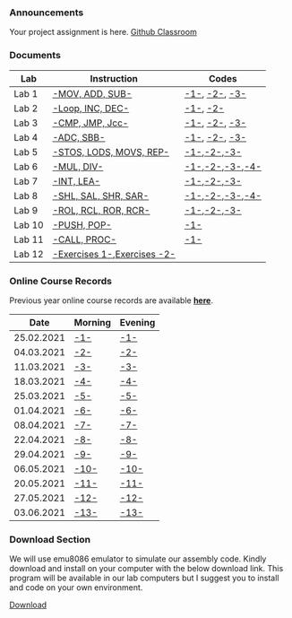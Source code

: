 ### Announcements

Your project assignment is here.
[Github Classroom](https://classroom.github.com/a/BW-XT6BM)

### Documents

|Lab|Instruction|Codes|
|---|---|---|
|Lab 1|[-MOV, ADD, SUB-](https://aa.bbs.tr/lab/cen214-microprocessors/slides/lab1.pdf)|[-1-](https://aa.bbs.tr/lab/cen214-microprocessors/codes/1-1.asm), [-2-](https://aa.bbs.tr/lab/cen214-microprocessors/codes/1-2.asm), [-3-](https://aa.bbs.tr/lab/cen214-microprocessors/codes/1-3.asm)|
|Lab 2|[-Loop, INC, DEC-](https://aa.bbs.tr/lab/cen214-microprocessors/slides/lab2.pdf)|[-1-](codes/2-1.asm), [-2-](codes/2-2.asm)|
|Lab 3|[-CMP, JMP, Jcc-](https://aa.bbs.tr/lab/cen214-microprocessors/slides/lab3.pdf)|[-1-](https://aa.bbs.tr/lab/cen214-microprocessors/codes/3-1.asm), [-2-](https://aa.bbs.tr/lab/cen214-microprocessors/codes/3-2.asm), [-3-](https://aa.bbs.tr/lab/cen214-microprocessors/codes/3-3.asm)|
|Lab 4|[-ADC, SBB-](https://aa.bbs.tr/lab/cen214-microprocessors/slides/lab4.pdf)|[-1-](codes/4-1.asm), [-2-](codes/4-2.asm), [-3-](codes/4-3.asm)|
|Lab 5|[-STOS, LODS, MOVS, REP-](https://aa.bbs.tr/lab/cen214-microprocessors/slides/lab5.pdf)|[-1-](https://aa.bbs.tr/lab/cen214-microprocessors/codes/5-1.asm),[-2-](https://aa.bbs.tr/lab/cen214-microprocessors/codes/5-2.asm),[-3-](https://aa.bbs.tr/lab/cen214-microprocessors/codes/5-3.asm)|
|Lab 6|[-MUL, DIV-](https://aa.bbs.tr/lab/cen214-microprocessors/slides/lab6.pdf)|[-1-](https://aa.bbs.tr/lab/cen214-microprocessors/codes/6-1.asm),[-2-](https://aa.bbs.tr/lab/cen214-microprocessors/codes/6-2.asm),[-3-](https://aa.bbs.tr/lab/cen214-microprocessors/codes/6-3.asm),[-4-](https://aa.bbs.tr/lab/cen214-microprocessors/codes/6-4.asm)|
|Lab 7|[-INT, LEA-](https://aa.bbs.tr/lab/cen214-microprocessors/slides/lab7.pdf)|[-1-](https://aa.bbs.tr/lab/cen214-microprocessors/codes/7-1.asm),[-2-](https://aa.bbs.tr/lab/cen214-microprocessors/codes/7-2.asm),[-3-](https://aa.bbs.tr/lab/cen214-microprocessors/codes/7-3.asm)|
|Lab 8|[-SHL, SAL, SHR, SAR-](https://aa.bbs.tr/lab/cen214-microprocessors/slides/lab8.pdf)|[-1-](https://aa.bbs.tr/lab/cen214-microprocessors/codes/8-1.asm),[-2-](https://aa.bbs.tr/lab/cen214-microprocessors/codes/8-2.asm),[-3-](https://aa.bbs.tr/lab/cen214-microprocessors/codes/8-3.asm),[-4-](https://aa.bbs.tr/lab/cen214-microprocessors/codes/8-4.asm)|
|Lab 9|[-ROL, RCL, ROR, RCR-](https://aa.bbs.tr/lab/cen214-microprocessors/slides/lab9.pdf)|[-1-](https://aa.bbs.tr/lab/cen214-microprocessors/codes/9-1.asm),[-2-](https://aa.bbs.tr/lab/cen214-microprocessors/codes/9-2.asm),[-3-](https://aa.bbs.tr/lab/cen214-microprocessors/codes/9-3.asm)|
|Lab 10|[-PUSH, POP-](https://aa.bbs.tr/lab/cen214-microprocessors/slides/lab10.pdf)|[-1-](https://aa.bbs.tr/lab/cen214-microprocessors/codes/10.asm)|
|Lab 11|[-CALL, PROC-](https://aa.bbs.tr/lab/cen214-microprocessors/slides/lab11.pdf)|[-1-](https://aa.bbs.tr/lab/cen214-microprocessors/codes/11.asm)|
|Lab 12|[-Exercises 1-](https://aa.bbs.tr/lab/cen214-microprocessors/slides/exercises1.pdf),[Exercises -2-](https://aa.bbs.tr/lab/cen214-microprocessors/slides/exercises2.pdf)||

### Online Course Records

Previous year online course records are available [**here**](https://cukurova-my.sharepoint.com/:f:/g/personal/2019913002_ogr_cu_edu_tr/EpLrBTucRyNGvy-WrSg23J8B7jve5vCvtaI3nwo1fbPfYQ?e=XGBcan).

|Date|Morning|Evening|
|---|---|---|
|25.02.2021|[-1-](https://cukurova-my.sharepoint.com/:v:/g/personal/2019913002_ogr_cu_edu_tr/ES3shCAklL9JjYjPZVps1mkBlegLj7DoZxto4fvxy1ySeA?e=MPuKy5)|[-1-](https://cukurova-my.sharepoint.com/:v:/g/personal/2019913002_ogr_cu_edu_tr/EQYq1v0jDGRNv5w5L72iPGQBs6n9tmHQ4pYygBGwa3csjw?e=hrEOtG)|
|04.03.2021|[-2-](https://cukurova-my.sharepoint.com/:v:/g/personal/2019913002_ogr_cu_edu_tr/EVPjUAF0CptPtlxgUZgBm9MBxiK3en5FlEkn2m7KaxzSIA?e=geeGGq)|[-2-](https://cukurova-my.sharepoint.com/:v:/g/personal/2019913002_ogr_cu_edu_tr/Eda77Ee20qVGlYKGMtzAKGgB5dVn08rS4LxgAgQmbz23_Q?e=CnMJxf)|
|11.03.2021|[-3-](https://cukurova-my.sharepoint.com/:v:/g/personal/2019913002_ogr_cu_edu_tr/EXG0QxAwQilGmouXpZjnr0wBSus5wiy59NbJqXtJTsvWsg?e=WgcSck)|[-3-](https://cukurova-my.sharepoint.com/:v:/g/personal/2019913002_ogr_cu_edu_tr/EamCrgytr_xIsOVA3_CFlVEBpiHSbsh2xHSQzn1dqEkphQ?e=aytZyP)|
|18.03.2021|[-4-](https://cukurova-my.sharepoint.com/:v:/g/personal/2019913002_ogr_cu_edu_tr/EVoNQprtVUVCrKNAqu0H3JEBTZ8sxvn2EzY4ETtXmK5wzA?e=drAqyj)|[-4-](https://cukurova-my.sharepoint.com/:v:/g/personal/2019913002_ogr_cu_edu_tr/EYFqhYQIzf5Mva1Bn4q9cHwB278gyW5BA-PLCk9bX0-nVw?e=kFn1Pu)|
|25.03.2021|[-5-](https://cukurova-my.sharepoint.com/:v:/g/personal/2019913002_ogr_cu_edu_tr/ERjdLPyUS09FtwEG-13QeQoBBg5-DNjKb-OZn_J43JZxCg?e=YqrQVX)|[-5-](https://cukurova-my.sharepoint.com/:v:/g/personal/2019913002_ogr_cu_edu_tr/EZopf24BhZ9GlebDAG5JOIkBMo6Stp5R0Aio-BzfWr5eWw?e=W0CQTg)|
|01.04.2021|[-6-](https://cukurova-my.sharepoint.com/:v:/g/personal/2019913002_ogr_cu_edu_tr/EeJ-IyPPwWNHr_P6r7GESpkBtttHilCZEjq2ID_3r_BD-w?e=Md1vVI)|[-6-](https://cukurova-my.sharepoint.com/:v:/g/personal/2019913002_ogr_cu_edu_tr/EeGT3joNYq1MkhKG9Pzv7DgBRlFP_9QZPPnavLafT478ig?e=mF9P3H)|
|08.04.2021|[-7-](https://cukurova-my.sharepoint.com/:v:/g/personal/2019913002_ogr_cu_edu_tr/ERSCKJenAHlKvYf1KisJ_1cBkGz-uhpFcGswwOdaAKs18g?e=qJp6Mj)|[-7-](https://cukurova-my.sharepoint.com/:v:/g/personal/2019913002_ogr_cu_edu_tr/Ea_BWGPdyuBLuCBcW8X94OsBrMXYZTsY69RjpGBm-b6PrQ?e=OLdRlk)|
|22.04.2021|[-8-](https://cukurova-my.sharepoint.com/:v:/g/personal/2019913002_ogr_cu_edu_tr/EXCVCL2v3vhCvdElpeki0RsBynd_fH11q53S_EJZqpk8KQ?e=VIgBTf)|[-8-](https://cukurova-my.sharepoint.com/:v:/g/personal/2019913002_ogr_cu_edu_tr/EeeqRVxAgdxBoup_ilvOGqsBNiZmHvZw1jAjhpwR3gCyVA?e=dbIxKa)|
|29.04.2021|[-9-](https://cukurova-my.sharepoint.com/:v:/g/personal/2019913002_ogr_cu_edu_tr/EW3xccy-mf5Iugq8MVQcIcMB67akbJVqwCRHZBBFE1qRHw?e=LXhmmf)|[-9-](https://cukurova-my.sharepoint.com/:v:/g/personal/2019913002_ogr_cu_edu_tr/EWoaZDSFQJRFrc17yGdVCeEB1deDHVoLvlpUrml_owkGeA?e=2Xn5aa)|
|06.05.2021|[-10-](https://cukurova-my.sharepoint.com/:v:/g/personal/2019913002_ogr_cu_edu_tr/EZOPO31aa49OtH2Nj86pi7sBZUOFIxC2mzokEfvdVbGNIg?e=tLfPGe)|[-10-](https://cukurova-my.sharepoint.com/:v:/g/personal/2019913002_ogr_cu_edu_tr/EQm9hjxP5r9GimEkwYSXH8gBPju2vlTx-JNGI7g6osG9BA?e=sd4yuE)|
|20.05.2021|[-11-](https://cukurova-my.sharepoint.com/:v:/g/personal/2019913002_ogr_cu_edu_tr/ES05G-0nlTdLgbf0XyI1G9gB0BXU9UPVhCKvywl5knVu5g?e=IWfQGY)|[-11-](https://cukurova-my.sharepoint.com/:v:/g/personal/2019913002_ogr_cu_edu_tr/EcgECnzEZVNHoT6qga4oWYQB_sdXussjFt0-NbDQCDT7oA?e=t9HeH0)|
|27.05.2021|[-12-](https://cukurova-my.sharepoint.com/:v:/g/personal/2019913002_ogr_cu_edu_tr/EWthz2oN9sdMqvU-iFnC9N4BXei4pLbZR0WWEQMTN8AhQA?e=TSDNk2)|[-12-](https://cukurova-my.sharepoint.com/:v:/g/personal/2019913002_ogr_cu_edu_tr/EakcgPldogxDpbgvHm1f8i4BgM5OrcPb3r5peRI8NHw6Nw?e=fNjDhA)|
|03.06.2021|[-13-](https://cukurova-my.sharepoint.com/:v:/g/personal/2019913002_ogr_cu_edu_tr/EWnOfkR1keJMnY2CFdpZ6x0BUUJMwReX2Zh8zWhyb6OthA?e=lxyXzx)|[-13-](https://cukurova-my.sharepoint.com/:v:/g/personal/2019913002_ogr_cu_edu_tr/EfpaAGVZzjhGgseIFCwL9K4BXRFVqUVMeWA20W08bSpVVw?e=E6cfs7)|

### Download Section

We will use emu8086 emulator to simulate our assembly code. Kindly download and install on your computer with the below download link. This program will be available in our lab computers but I suggest you to install and code on your own environment.

[Download](https://aa.bbs.tr/lab/cen214-microprocessors/emu8086.rar)
